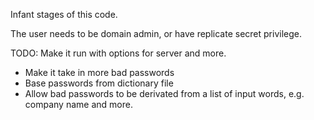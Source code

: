 Infant stages of this code. 

The user needs to be domain admin, or have replicate secret privilege. 

TODO: Make it run with options for server and more.
- Make it take in more bad passwords
- Base passwords from dictionary file
- Allow bad passwords to be derivated from a list of input words, e.g. company name and more. 
